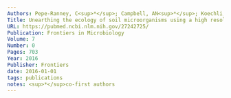 ```yaml
---
Authors: Pepe-Ranney, C<sup>*</sup>; Campbell, AN<sup>*</sup>; Koechli, CN; Berthrong, S; Buckley, DH
Title: Unearthing the ecology of soil microorganisms using a high resolution DNA-SIP approach to explore cellulose and xylose metabolism in soil
URL: https://pubmed.ncbi.nlm.nih.gov/27242725/
Publication: Frontiers in Microbiology
Volume: 7
Number: 0
Pages: 703
Year: 2016
Publisher: Frontiers
date: 2016-01-01
tags: publications
notes: <sup>*</sup>co-first authors
---
```

